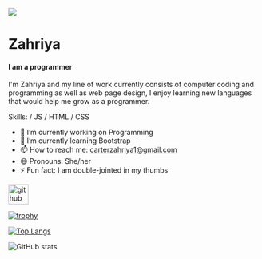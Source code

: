[<img src="https://github.com/Zahriya/Zahriya1/blob/7a5bf753a8f89963702665ed09bba09f6afcc362/img.png">](https://github.com/Zahriya)
# Zahriya
#### I am a programmer
I'm Zahriya and my line of work currently consists of computer coding and programming as well as web page design, I enjoy learning new languages that would help me grow as a programmer.

Skills:  / JS / HTML / CSS

- 🔭 I’m currently working on Programming 
- 🌱 I’m currently learning Bootstrap 
- 📫 How to reach me: carterzahriya1@gmail.com 
- 😄 Pronouns: She/her 
- ⚡ Fun fact: I am double-jointed in my thumbs 


[<img src='https://cdn.jsdelivr.net/npm/simple-icons@3.0.1/icons/github.svg' alt='github' height='40'>](https://github.com/Zahriya)  

[![trophy](https://github-profile-trophy.vercel.app/?username=Zahriya)](https://github.com/ryo-ma/github-profile-trophy)

[![Top Langs](https://github-readme-stats.vercel.app/api/top-langs/?username=Zahriya)](https://github.com/anuraghazra/github-readme-stats)

![GitHub stats](https://github-readme-stats.vercel.app/api?username=Zahriya&show_icons=true)  
